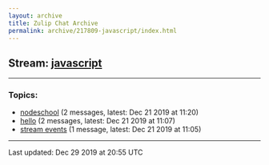 ```yaml
---
layout: archive
title: Zulip Chat Archive
permalink: archive/217809-javascript/index.html
---
```


## Stream: [javascript](http://127.0.0.1:4000/archive/217809-javascript/index.html)
---

### Topics:

* [nodeschool](52751nodeschool.html) (2 messages, latest: Dec 21 2019 at 11:20)
* [hello](47413hello.html) (2 messages, latest: Dec 21 2019 at 11:07)
* [stream events](95106streamevents.html) (1 message, latest: Dec 21 2019 at 11:05)

<hr><p>Last updated: Dec 29 2019 at 20:55 UTC</p>